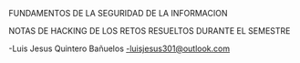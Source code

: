 FUNDAMENTOS DE LA SEGURIDAD DE LA INFORMACION 

NOTAS DE HACKING DE LOS RETOS RESUELTOS DURANTE EL SEMESTRE

-Luis Jesus Quintero Bañuelos
-luisjesus301@outlook.com
